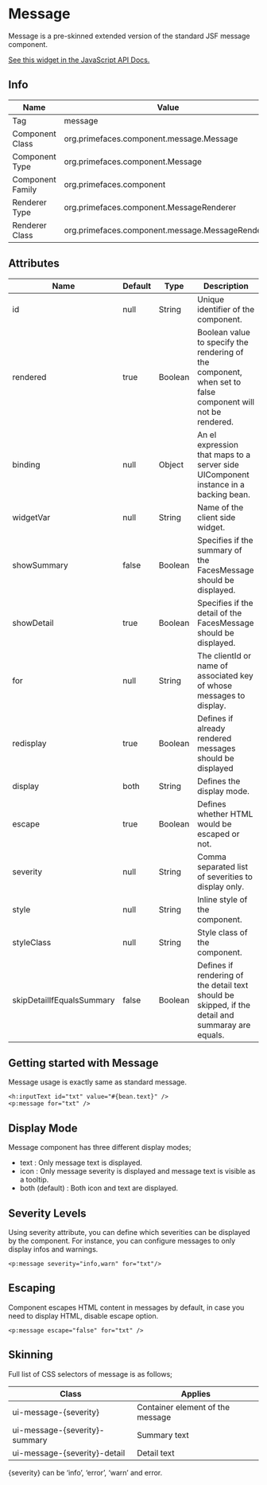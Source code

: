 # Message

Message is a pre-skinned extended version of the standard JSF message component.

[See this widget in the JavaScript API Docs.](../jsdocs/classes/src_primefaces.primefaces.widget.message.html)

## Info

| Name | Value |
| --- | --- |
| Tag | message
| Component Class | org.primefaces.component.message.Message
| Component Type | org.primefaces.component.Message
| Component Family | org.primefaces.component |
| Renderer Type | org.primefaces.component.MessageRenderer
| Renderer Class | org.primefaces.component.message.MessageRenderer

## Attributes

| Name | Default | Type | Description |
| --- | --- | --- | --- |
id | null | String | Unique identifier of the component.
rendered | true | Boolean | Boolean value to specify the rendering of the component, when set to false component will not be rendered.
binding | null | Object | An el expression that maps to a server side UIComponent instance in a backing bean.
widgetVar | null | String | Name of the client side widget.
showSummary | false | Boolean | Specifies if the summary of the FacesMessage should be displayed.
showDetail | true | Boolean | Specifies if the detail of the FacesMessage should be displayed.
for | null | String | The clientId or name of associated key of whose messages to display.
redisplay | true | Boolean | Defines if already rendered messages should be displayed
display | both | String | Defines the display mode.
escape | true | Boolean | Defines whether HTML would be escaped or not.
severity | null | String | Comma separated list of severities to display only.
style | null | String | Inline style of the component.
styleClass | null | String | Style class of the component.
skipDetailIfEqualsSummary | false | Boolean | Defines if rendering of the detail text should be skipped, if the detail and summaray are equals.

## Getting started with Message
Message usage is exactly same as standard message.

```xhtml
<h:inputText id="txt" value="#{bean.text}" />
<p:message for="txt" />
```
## Display Mode
Message component has three different display modes;

- text : Only message text is displayed.
- icon : Only message severity is displayed and message text is visible as a tooltip.
- both (default) : Both icon and text are displayed.

## Severity Levels
Using severity attribute, you can define which severities can be displayed by the component. For
instance, you can configure messages to only display infos and warnings.

```xhtml
<p:message severity="info,warn" for="txt"/>
```
## Escaping
Component escapes HTML content in messages by default, in case you need to display HTML, disable
escape option.

```xhtml
<p:message escape="false" for="txt" />
```
## Skinning
Full list of CSS selectors of message is as follows;

| Class | Applies |
| --- | --- |
ui-message-{severity} | Container element of the message
ui-message-{severity}-summary | Summary text
ui-message-{severity}-detail | Detail text

{severity} can be ‘info’, ‘error’, ‘warn’ and error.

